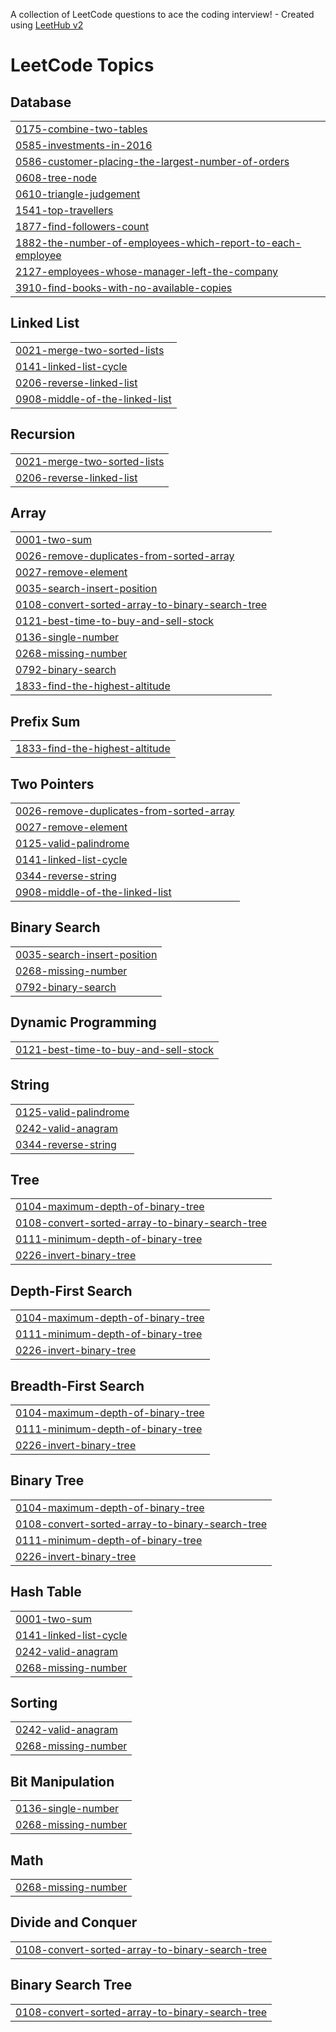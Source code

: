 A collection of LeetCode questions to ace the coding interview! - Created using [LeetHub v2](https://github.com/arunbhardwaj/LeetHub-2.0)
<!---LeetCode Topics Start-->
# LeetCode Topics
## Database
|  |
| ------- |
| [0175-combine-two-tables](https://github.com/Pavithra0201/leetcode_sync-25/tree/master/0175-combine-two-tables) |
| [0585-investments-in-2016](https://github.com/Pavithra0201/leetcode_sync-25/tree/master/0585-investments-in-2016) |
| [0586-customer-placing-the-largest-number-of-orders](https://github.com/Pavithra0201/leetcode_sync-25/tree/master/0586-customer-placing-the-largest-number-of-orders) |
| [0608-tree-node](https://github.com/Pavithra0201/leetcode_sync-25/tree/master/0608-tree-node) |
| [0610-triangle-judgement](https://github.com/Pavithra0201/leetcode_sync-25/tree/master/0610-triangle-judgement) |
| [1541-top-travellers](https://github.com/Pavithra0201/leetcode_sync-25/tree/master/1541-top-travellers) |
| [1877-find-followers-count](https://github.com/Pavithra0201/leetcode_sync-25/tree/master/1877-find-followers-count) |
| [1882-the-number-of-employees-which-report-to-each-employee](https://github.com/Pavithra0201/leetcode_sync-25/tree/master/1882-the-number-of-employees-which-report-to-each-employee) |
| [2127-employees-whose-manager-left-the-company](https://github.com/Pavithra0201/leetcode_sync-25/tree/master/2127-employees-whose-manager-left-the-company) |
| [3910-find-books-with-no-available-copies](https://github.com/Pavithra0201/leetcode_sync-25/tree/master/3910-find-books-with-no-available-copies) |
## Linked List
|  |
| ------- |
| [0021-merge-two-sorted-lists](https://github.com/Pavithra0201/leetcode_sync-25/tree/master/0021-merge-two-sorted-lists) |
| [0141-linked-list-cycle](https://github.com/Pavithra0201/leetcode_sync-25/tree/master/0141-linked-list-cycle) |
| [0206-reverse-linked-list](https://github.com/Pavithra0201/leetcode_sync-25/tree/master/0206-reverse-linked-list) |
| [0908-middle-of-the-linked-list](https://github.com/Pavithra0201/leetcode_sync-25/tree/master/0908-middle-of-the-linked-list) |
## Recursion
|  |
| ------- |
| [0021-merge-two-sorted-lists](https://github.com/Pavithra0201/leetcode_sync-25/tree/master/0021-merge-two-sorted-lists) |
| [0206-reverse-linked-list](https://github.com/Pavithra0201/leetcode_sync-25/tree/master/0206-reverse-linked-list) |
## Array
|  |
| ------- |
| [0001-two-sum](https://github.com/Pavithra0201/leetcode_sync-25/tree/master/0001-two-sum) |
| [0026-remove-duplicates-from-sorted-array](https://github.com/Pavithra0201/leetcode_sync-25/tree/master/0026-remove-duplicates-from-sorted-array) |
| [0027-remove-element](https://github.com/Pavithra0201/leetcode_sync-25/tree/master/0027-remove-element) |
| [0035-search-insert-position](https://github.com/Pavithra0201/leetcode_sync-25/tree/master/0035-search-insert-position) |
| [0108-convert-sorted-array-to-binary-search-tree](https://github.com/Pavithra0201/leetcode_sync-25/tree/master/0108-convert-sorted-array-to-binary-search-tree) |
| [0121-best-time-to-buy-and-sell-stock](https://github.com/Pavithra0201/leetcode_sync-25/tree/master/0121-best-time-to-buy-and-sell-stock) |
| [0136-single-number](https://github.com/Pavithra0201/leetcode_sync-25/tree/master/0136-single-number) |
| [0268-missing-number](https://github.com/Pavithra0201/leetcode_sync-25/tree/master/0268-missing-number) |
| [0792-binary-search](https://github.com/Pavithra0201/leetcode_sync-25/tree/master/0792-binary-search) |
| [1833-find-the-highest-altitude](https://github.com/Pavithra0201/leetcode_sync-25/tree/master/1833-find-the-highest-altitude) |
## Prefix Sum
|  |
| ------- |
| [1833-find-the-highest-altitude](https://github.com/Pavithra0201/leetcode_sync-25/tree/master/1833-find-the-highest-altitude) |
## Two Pointers
|  |
| ------- |
| [0026-remove-duplicates-from-sorted-array](https://github.com/Pavithra0201/leetcode_sync-25/tree/master/0026-remove-duplicates-from-sorted-array) |
| [0027-remove-element](https://github.com/Pavithra0201/leetcode_sync-25/tree/master/0027-remove-element) |
| [0125-valid-palindrome](https://github.com/Pavithra0201/leetcode_sync-25/tree/master/0125-valid-palindrome) |
| [0141-linked-list-cycle](https://github.com/Pavithra0201/leetcode_sync-25/tree/master/0141-linked-list-cycle) |
| [0344-reverse-string](https://github.com/Pavithra0201/leetcode_sync-25/tree/master/0344-reverse-string) |
| [0908-middle-of-the-linked-list](https://github.com/Pavithra0201/leetcode_sync-25/tree/master/0908-middle-of-the-linked-list) |
## Binary Search
|  |
| ------- |
| [0035-search-insert-position](https://github.com/Pavithra0201/leetcode_sync-25/tree/master/0035-search-insert-position) |
| [0268-missing-number](https://github.com/Pavithra0201/leetcode_sync-25/tree/master/0268-missing-number) |
| [0792-binary-search](https://github.com/Pavithra0201/leetcode_sync-25/tree/master/0792-binary-search) |
## Dynamic Programming
|  |
| ------- |
| [0121-best-time-to-buy-and-sell-stock](https://github.com/Pavithra0201/leetcode_sync-25/tree/master/0121-best-time-to-buy-and-sell-stock) |
## String
|  |
| ------- |
| [0125-valid-palindrome](https://github.com/Pavithra0201/leetcode_sync-25/tree/master/0125-valid-palindrome) |
| [0242-valid-anagram](https://github.com/Pavithra0201/leetcode_sync-25/tree/master/0242-valid-anagram) |
| [0344-reverse-string](https://github.com/Pavithra0201/leetcode_sync-25/tree/master/0344-reverse-string) |
## Tree
|  |
| ------- |
| [0104-maximum-depth-of-binary-tree](https://github.com/Pavithra0201/leetcode_sync-25/tree/master/0104-maximum-depth-of-binary-tree) |
| [0108-convert-sorted-array-to-binary-search-tree](https://github.com/Pavithra0201/leetcode_sync-25/tree/master/0108-convert-sorted-array-to-binary-search-tree) |
| [0111-minimum-depth-of-binary-tree](https://github.com/Pavithra0201/leetcode_sync-25/tree/master/0111-minimum-depth-of-binary-tree) |
| [0226-invert-binary-tree](https://github.com/Pavithra0201/leetcode_sync-25/tree/master/0226-invert-binary-tree) |
## Depth-First Search
|  |
| ------- |
| [0104-maximum-depth-of-binary-tree](https://github.com/Pavithra0201/leetcode_sync-25/tree/master/0104-maximum-depth-of-binary-tree) |
| [0111-minimum-depth-of-binary-tree](https://github.com/Pavithra0201/leetcode_sync-25/tree/master/0111-minimum-depth-of-binary-tree) |
| [0226-invert-binary-tree](https://github.com/Pavithra0201/leetcode_sync-25/tree/master/0226-invert-binary-tree) |
## Breadth-First Search
|  |
| ------- |
| [0104-maximum-depth-of-binary-tree](https://github.com/Pavithra0201/leetcode_sync-25/tree/master/0104-maximum-depth-of-binary-tree) |
| [0111-minimum-depth-of-binary-tree](https://github.com/Pavithra0201/leetcode_sync-25/tree/master/0111-minimum-depth-of-binary-tree) |
| [0226-invert-binary-tree](https://github.com/Pavithra0201/leetcode_sync-25/tree/master/0226-invert-binary-tree) |
## Binary Tree
|  |
| ------- |
| [0104-maximum-depth-of-binary-tree](https://github.com/Pavithra0201/leetcode_sync-25/tree/master/0104-maximum-depth-of-binary-tree) |
| [0108-convert-sorted-array-to-binary-search-tree](https://github.com/Pavithra0201/leetcode_sync-25/tree/master/0108-convert-sorted-array-to-binary-search-tree) |
| [0111-minimum-depth-of-binary-tree](https://github.com/Pavithra0201/leetcode_sync-25/tree/master/0111-minimum-depth-of-binary-tree) |
| [0226-invert-binary-tree](https://github.com/Pavithra0201/leetcode_sync-25/tree/master/0226-invert-binary-tree) |
## Hash Table
|  |
| ------- |
| [0001-two-sum](https://github.com/Pavithra0201/leetcode_sync-25/tree/master/0001-two-sum) |
| [0141-linked-list-cycle](https://github.com/Pavithra0201/leetcode_sync-25/tree/master/0141-linked-list-cycle) |
| [0242-valid-anagram](https://github.com/Pavithra0201/leetcode_sync-25/tree/master/0242-valid-anagram) |
| [0268-missing-number](https://github.com/Pavithra0201/leetcode_sync-25/tree/master/0268-missing-number) |
## Sorting
|  |
| ------- |
| [0242-valid-anagram](https://github.com/Pavithra0201/leetcode_sync-25/tree/master/0242-valid-anagram) |
| [0268-missing-number](https://github.com/Pavithra0201/leetcode_sync-25/tree/master/0268-missing-number) |
## Bit Manipulation
|  |
| ------- |
| [0136-single-number](https://github.com/Pavithra0201/leetcode_sync-25/tree/master/0136-single-number) |
| [0268-missing-number](https://github.com/Pavithra0201/leetcode_sync-25/tree/master/0268-missing-number) |
## Math
|  |
| ------- |
| [0268-missing-number](https://github.com/Pavithra0201/leetcode_sync-25/tree/master/0268-missing-number) |
## Divide and Conquer
|  |
| ------- |
| [0108-convert-sorted-array-to-binary-search-tree](https://github.com/Pavithra0201/leetcode_sync-25/tree/master/0108-convert-sorted-array-to-binary-search-tree) |
## Binary Search Tree
|  |
| ------- |
| [0108-convert-sorted-array-to-binary-search-tree](https://github.com/Pavithra0201/leetcode_sync-25/tree/master/0108-convert-sorted-array-to-binary-search-tree) |
<!---LeetCode Topics End-->